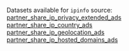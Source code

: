 Datasets available for `ipinfo` source:  
[partner_share_ip_privacy_extended_ads](https://docs.upgini.com/public/ipinfo/partner_share_ip_privacy_extended_ads)  
[partner_share_ip_country_ads](https://docs.upgini.com/public/ipinfo/partner_share_ip_country_ads)  
[partner_share_ip_geolocation_ads](https://docs.upgini.com/public/ipinfo/partner_share_ip_geolocation_ads)  
[partner_share_ip_hosted_domains_ads](https://docs.upgini.com/public/ipinfo/partner_share_ip_hosted_domains_ads)  
